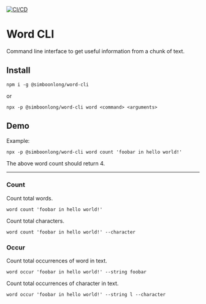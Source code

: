 [![CI/CD](https://github.com/simboonlong/word-cli/actions/workflows/manual.yml/badge.svg)](https://github.com/simboonlong/word-cli/actions/workflows/manual.yml)

# Word CLI

Command line interface to get useful information from a chunk of text.

## Install

```
npm i -g @simboonlong/word-cli
```

or

```
npx -p @simboonlong/word-cli word <command> <arguments>
```

## Demo

Example:

```
npx -p @simboonlong/word-cli word count 'foobar in hello world!'
```

The above word count should return 4.

---

### Count

Count total words.

```
word count 'foobar in hello world!'
```

<!-- npm run dev -- count 'foobar in hello world!' -->

Count total characters.

```
word count 'foobar in hello world!' --character
```

<!-- npm run dev -- count 'foobar in hello world!' -c -->

### Occur

Count total occurrences of word in text.

```
word occur 'foobar in hello world!' --string foobar
```

<!-- npm run dev -- occur 'foobar in hello world!' -s foobar -->

Count total occurrences of character in text.

```
word occur 'foobar in hello world!' --string l --character
```

<!-- npm run dev -- occur 'foobar in hello world!' -s l -c -->

